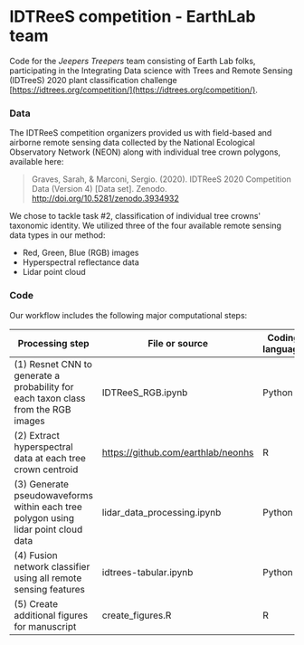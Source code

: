 # IDTReeS competition - EarthLab team

Code for the *Jeepers Treepers* team consisting of Earth Lab folks, participating in the Integrating Data science with Trees and Remote Sensing (IDTreeS) 2020 plant classification challenge [https://idtrees.org/competition/](https://idtrees.org/competition/). 

### Data

The IDTReeS competition organizers provided us with field-based and airborne remote sensing data collected by the National Ecological Observatory Network (NEON) along with individual tree crown polygons, available here: 

> Graves, Sarah, & Marconi, Sergio. (2020). IDTReeS 2020 Competition 
> Data (Version 4) [Data set]. Zenodo. http://doi.org/10.5281/zenodo.3934932

We chose to tackle task #2, classification of individual tree crowns' taxonomic identity. 
We utilized three of the four available remote sensing data types in our method: 
* Red, Green, Blue (RGB) images
* Hyperspectral reflectance data
* Lidar point cloud

### Code 

Our workflow includes the following major computational steps: 

Processing step | File or source | Coding language 
---- | --------------- | -------------
(1) Resnet CNN to generate a probability for each taxon class from the RGB images | IDTReeS_RGB.ipynb | Python
(2) Extract hyperspectral data at each tree crown centroid | https://github.com/earthlab/neonhs | R
(3) Generate pseudowaveforms within each tree polygon using lidar point cloud data | lidar_data_processing.ipynb | Python
(4) Fusion network classifier using all remote sensing features | idtrees-tabular.ipynb | Python
(5) Create additional figures for manuscript | create_figures.R | R
